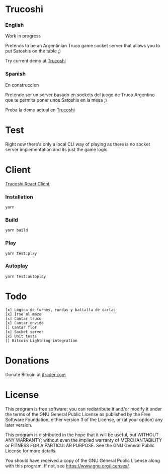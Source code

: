 # Trucoshi

### English

Work in progress

Pretends to be an Argentinian Truco game socket server that allows you to put Satoshis on the table ;)

Try current demo at [Trucoshi](https://trucoshi.com)

### Spanish

En construccion

Pretende ser un server basado en sockets del juego de Truco Argentino que te permita poner unos Satoshis en la mesa ;)

Proba la demo actual en [Trucoshi](https://trucoshi.com)

# Test

Right now there's only a local CLI way of playing as there is no socket server implementation and its just the game logic.

# Client

[Trucoshi React Client](https://github.com/jfrader/trucoshi-client)

### Installation

`yarn`

### Build

`yarn build`

### Play

`yarn test:play`

### Autoplay

`yarn test:autoplay`

# Todo

    [x] Logica de turnos, rondas y battalla de cartas
    [x] Irse al mazo
    [x] Cantar truco
    [x] Cantar envido
    [] Cantar flor
    [x] Socket server
    [x] Unit tests
    [] Bitcoin Lightning integration

# Donations

Donate Bitcoin at [jfrader.com](https://jfrader.com)

# License

This program is free software: you can redistribute it and/or modify it under the terms of the GNU General Public License as published by the Free Software Foundation, either version 3 of the License, or (at your option) any later version.

This program is distributed in the hope that it will be useful, but WITHOUT ANY WARRANTY; without even the implied warranty of MERCHANTABILITY or FITNESS FOR A PARTICULAR PURPOSE. See the GNU General Public License for more details.

You should have received a copy of the GNU General Public License along with this program. If not, see <https://www.gnu.org/licenses/>.
